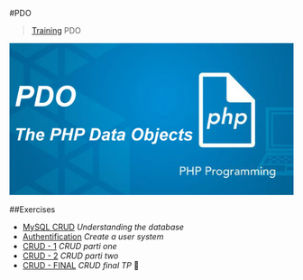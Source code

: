 #PDO
> [Training](https://github.com/simplonco/training) PDO 

![ ](pdo_title.jpg)

##Exercises
* [MySQL CRUD](https://github.com/simplonco/php-training-mysql) _Understanding the database_
* [Authentification](https://github.com/simplonco/php-challenge-auth) _Create a user system_
* [CRUD - 1](https://github.com/simplonco/php-exercises-crud1) _CRUD parti one_
* [CRUD - 2](https://github.com/simplonco/php-exercises-crud2) _CRUD parti two_
* [CRUD - FINAL](https://github.com/simplonco/php-exercises-crudTP) _CRUD final TP_ :muscle:
